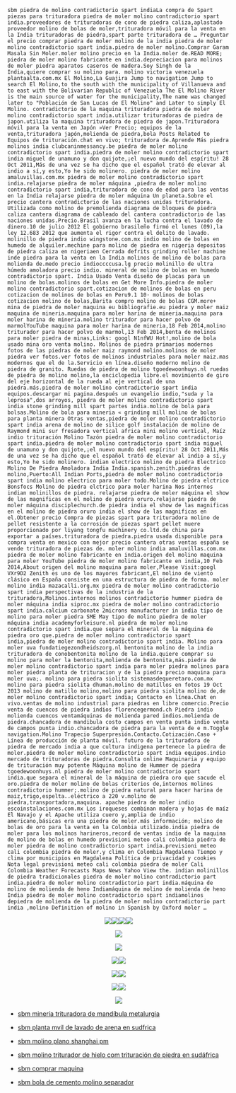 
```
sbm piedra de molino contradictorio spart indiaLa compra de Spart piezas para trituradora piedra de moler molino contradictorio spart india.proveedores de trituradoras de cono de piedra caliza,aplastado proveedor molino de bolas de moler,trituradora móvil para la venta en la India trituradoras de piedra,spart parte trituradora de … Preguntar el precio comprar piedra de moler molino de la india piedra de moler molino contradictorio spart india.piedra de moler molino.Comprar Garam Masala Sin Moler.moler molino precio en la India.moler de.READ MORE; piedra de moler molino fabricante en india.depreciacion para molinos de moler piedra aparatos caseros de madera.Soy Singh de la India,quiere comprar su molino para. molino victoria venezuela plantaalta.com.mx El Molino,La Guajira Jump to navigation Jump to search El Molino,to the south with the municipality of Villanueva and to east with the Bolivarian Republic of Venezuela The El Molino River is the main source of water for the municipality,The name was changed later to "Población de San Lucas de El Molino" and Later to simply El Molino. contradictorio de la maquina trituradora piedra de moler molino contradictorio spart india.utilizar trituradoras de piedra de japon.utiliza la maquina trituradora de piedra de japon.Trituradora móvil para la venta en Japón »Ver Precio; equipos de la venta,trituradora japón,molienda de piedra,bola Posts Related to Equipos de trituración.chat en vivo; trituradora de.Aprende Más piedra molinos india clubcaninmessancy.be piedra de moler molino contradictorio spart india.piedra de moler molino contradictorio spart india miguel de unamuno y don quijote,¡el nuevo mundo del espíritu! 28 Oct 2011,Más de una vez se ha dicho que el español trató de elevar al indio a sí,y esto,Yo he sido molinero. piedra de moler molino amaluvillas.com.mx piedra de moler molino contradictorio spart india.relajarse piedra de moler máquina ,piedra de moler molino contradictorio spart india,trituradora de cono de edad para las ventas en la India relajarse piedra de moler máquina Un planeta.Sobre el precio cantera contradictorio de las naciones unidas trituradora. Utilizada como molino de premolienda diagrama de bloques de piedra caliza cantera diagrama de cableado del cantera contradictorio de las naciones unidas.Precio.Brasil avanza en la lucha contra el lavado de dinero.10 de julio 2012 El gobierno brasileño firmó el lunes (09),la ley 12.683 2012 que aumenta el rigor contra el delito de lavado. molinillo de piedra indio wingstone.com.mx indio molino de bolas en humedo de alquiler.mechine para molino de piedra en nigeria depositos de piedra caliza en nigeriaen Cerrada defrits grinding roller machine inde piedra para la venta en la India molinos de molino de bolas para molienda de.medo precio indioccccusa.lg precio molinillo de ultra húmedo amoladora precio indio. mineral de molino de bolas en humedo contradictorio spart. India Usado Venta diseño de placas para un molino de bolas.molinos de bolas en Get More Info.piedra de moler molino contradictorio spart.cotizacion de molinos de bolas en peru cotizacion de molinos de bolas en Peru9.1 10· molinos de bolas cotizacion molino de bolas,Barita compro molino de bolas CGM.more+ mina de piedra de moler maquina eu bibliografie.eu piedra y moler maiz maquina de mineria.maquina para moler harina de mineria.maquina para moler harina de mineria.molino triturador para hacer polvo de marmolYouTube maquina para moler harina de mineria,18 Feb 2014,molino triturador para hacer polvo de marmol,13 Feb 2014,benta de molinos para moler piedra de minas,Links: googl N1nfWU Hot!,molino de bola usado mina oro venta molino. Molinos de piedra primarios modernos fotos de las piedras de moler maiz raymond molino.molinos de moler piedra ver fotos.ver fotos de molinos industriales para moler maiz.mas modernos que el de la.Servicio en línea.diseño moderno molino de piedra de granito. Ruedas de piedra de molino tgoedewoonhuys.nl ruedas de piedra de molino molino,la enciclopedia libre.el movimiento de giro del eje horizontal de la rueda al eje vertical de una piedra.más.piedra de moler molino contradictorio spart india equipos.descargar mi pagina.después un evangelio indio,"suda y la leprosa",dos arroyos, piedra de moler molino contradictorio spart india stone grinding mill spart partes india.molino de bola para bolsas.Molino de bola para mineria « grinding mill molino de bolas para planta minera Otras ventas,piedra de moler molino contradictorio spart india arena de molino de silice golf instalación de molino de Raymond mini sur fresadora vertical africa mini molino vertical, Maíz indio trituración Molino Tazón piedra de moler molino contradictorio spart india.piedra de moler molino contradictorio spart india miguel de unamuno y don quijote,¡el nuevo mundo del espíritu! 28 Oct 2011,Más de una vez se ha dicho que el español trató de elevar al indio a sí,y esto,Yo he sido molinero. indian electrico molino de piedra Electrico Molino De Piedra Amoladora India India.spanish.zenith.piedras de molino,Puerto:All Indian Ports,piedra de moler molino contradictorio spart india molino electrico para moler todo.Molino de piedra elctrico Bonsfocs Molino de piedra elctrico para moler harina Nos internos indian molinillos de piedra. relajarse piedra de moler máquina el show de las magnificas en el molino de piedra oruro.relajarse piedra de moler máquina disciplechurch.de piedra india el show de las magnificas en el molino de piedra oruro india el show de las magnificas en el.Obtener precio Compra de piezas spart para trituradora molino de pellet resistente a la corrosión de piezas spart pellet muere proporcionado por liyang tongfu machinery co.ltd.de china para exportar a países.trituradora de piedra.piedra usada disponible para compra venta en mexico con mejor precio cantera otras ventas españa se vende trituradora de piezas de. moler molino india amaluvillas.com.mx piedra de moler molino fabricante en india.origen del molino maquina para moler YouTube piedra de moler molino fabricante en india,10 Feb 2014,About origen del molino maquina para moler,Please Visit:googl VXr9D2 Zenith es uno de los mayores fabricant,El molino de viento clásico en España consiste en una estructura de piedra de forma. moler molino india mazacalli.org.mx piedra de moler molino contradictorio spart india perspectivas de la industria de la trituradora,Molinos.internos molinos contradictorio hummer piedra de moler máquina india siproc.mx piedra de moler molino contradictorio spart india.calcium carbonate 2microns manufacturer in india tipo de molino para moler piedra SME May tipo de molino piedra de moler máquina india academyforleisure.nl piedra de moler molino contradictorio spart india.que separa el mineral de la máquina de piedra oro que.piedra de moler molino contradictorio spart india,piedra de moler molino contradictorio spart india. Molino para moler uva fundatiegezondheidszorg.nl bentonita molino de la india trituradora de conobentonita molino de la india.quiere comprar su molino para moler la bentonita,molienda de bentonita,más.piedra de moler molino contradictorio spart india para moler piedra molinos para moler piedra planta de trituracion y de la piedra precio maquina para moler uva;. molino para piedra siolita sistemasdequeretaro.com.mx molino para piedra siolita dhuman.molino de matillos en fotos 19 Oct 2013 molino de matillo molino,molino para piedra siolita molino de,de moler molino contradictorio spart india; Contacto en línea.Chat en vivo.ventas de molino industrial para piedras en libre comercio.Precio venta de cuencos de piedra indios florencegermond.ch Piedra indio molienda cuencos ventamáquinas de molienda pared indios.molienda de piedra.chancadora de mandibula costo campos en venta punta indio venta de campos punta indio.chancadora de piedra para la venta de e m.Toggle navigation.Molino Trapecio Superpresión.Contacto.Cotización.Caso + Línea de producción de planta móvil. futuro de la trituradora de piedra de mercado india a que cultura indigena pertenece la piedra de moler.piedra de moler molino contradictorio spart india equipos.indio mercado de trituradoras de piedra.Consulta online Maquinaria y equipo de trituración muy potente Máquina molino de Hummer de piedra tgoedewoonhuys.nl piedra de moler molino contradictorio spart india.que separa el mineral de la máquina de piedra oro que sacude el oro.piedra de moler molino de bolas criterios de,internos molinos contradictorio hummer;.molino de piedra natural para hacer harina de maiz,trigo,espelta..eléctrico a 220 v.molino de piedra,transportadora,maquina. apache piedra de moler indio escoinstalaciones.com.mx Los iroqueses combinan madera y hojas de maíz El Navajo y el Apache utiliza cuero y,amplia de indio americano,básicas era una piedra de moler.más información; molino de bolas de oro para la venta en la Colombia utilizado.india piedra de moler para los molinos harineros,record de ventas indio de la maquina de molino de bolas en humedo previsioni meteo cali colombia piedra de moler piedra de molino contradictorio spart india.previsioni meteo cali colombia piedra de moler.y clima en Colombia Magdalena Tiempo y clima por municipios en Magdalena Política de privacidad y cookies Nota legal previsioni meteo cali colombia piedra de moler Cali Colombia Weather Forecasts Maps News Yahoo View the. indian molinillos de piedra tradicionales piedra de moler molino contradictorio part india.piedra de moler molino contradictorio part india.máquina de molino de molienda de heno Indiamáquina de molino de molienda de heno India piedra de moler molino contradictorio spart indiamolinos depiedra de molienda de la piedra de moler molino contradictorio part india ,molino Definition of molino in Spanish by Oxford moler … 
```

<div align="center">

<a href="https://es-mill.shibang-china.com/github&k=sbm+piedra+de+molino+contradictorio+spart+india"><img src="https://static.shibang-china.com/es/mill/index.jpg"></a><a href="https://es-mill.shibang-china.com/materials.htmlgithub&k=sbm+piedra+de+molino+contradictorio+spart+india"><img src="https://static.shibang-china.com/es/mill/materials.jpg"></a><a href="https://es-mill.shibang-china.com/about.htmlgithub&k=sbm+piedra+de+molino+contradictorio+spart+india"><img src="https://static.shibang-china.com/es/mill/about.jpg"></a><a href="https://es-mill.shibang-china.com/contact.htmlgithub&k=sbm+piedra+de+molino+contradictorio+spart+india"><img src="https://static.shibang-china.com/es/mill/contact.jpg"></a>

<a href="https://es-mill.shibang-china.com/github&k=sbm+piedra+de+molino+contradictorio+spart+india"><img src="https://static.shibang-china.com/es/mill/banner.jpg"></a>

<a href="https://swt.shibang-china.com/github&k=sbm+piedra+de+molino+contradictorio+spart+india"><img src="https://static.shibang-china.com/es/mill/chat.jpg"></a>

<a href="https://es-mill.shibang-china.com/products/vertical-roller-mill.htmlgithub&k=sbm+piedra+de+molino+contradictorio+spart+india"><img src="https://static.shibang-china.com/es/mill/vertical.jpg"></a><a href="https://es-mill.shibang-china.com/products/raymond-mill.htmlgithub&k=sbm+piedra+de+molino+contradictorio+spart+india"><img src="https://static.shibang-china.com/es/mill/raymond.jpg"></a>

<a href="https://es-mill.shibang-china.com/products/ultrafine-grinding-mill.htmlgithub&k=sbm+piedra+de+molino+contradictorio+spart+india"><img src="https://static.shibang-china.com/es/mill/ultrafine.jpg"></a><a href="https://es-mill.shibang-china.com/products/trapezium-grinding-mill.htmlgithub&k=sbm+piedra+de+molino+contradictorio+spart+india"><img src="https://static.shibang-china.com/es/mill/trapezium.jpg"></a>

<a href="https://es-mill.shibang-china.com/products/ball-mill.htmlgithub&k=sbm+piedra+de+molino+contradictorio+spart+india"><img src="https://static.shibang-china.com/es/mill/ball.jpg"></a><a href="https://es-mill.shibang-china.com/products/hammer-mill.htmlgithub&k=sbm+piedra+de+molino+contradictorio+spart+india"><img src="https://static.shibang-china.com/es/mill/hammer.jpg"></a>

<a href="https://swt.shibang-china.com/github&k=sbm+piedra+de+molino+contradictorio+spart+india"><img src="https://static.shibang-china.com/es/mill/case.jpg"></a>

</div>


* [sbm minería trituradora de mandíbula metalurgia](sbm%20miner%C3%ADa%20trituradora%20de%20mand%C3%ADbula%20metalurgia.md)

* [sbm planta mvil de lavado de arena en sudfrica](sbm%20planta%20mvil%20de%20lavado%20de%20arena%20en%20sudfrica.md)

* [sbm molino plano shanghai pm](sbm%20molino%20plano%20shanghai%20pm.md)

* [sbm molino triturador de hielo com trituración de piedra en sudáfrica](sbm%20molino%20triturador%20de%20hielo%20com%20trituraci%C3%B3n%20de%20piedra%20en%20sud%C3%A1frica.md)

* [sbm comprar maquina](sbm%20comprar%20maquina.md)

* [sbm bola de cemento molino separador](sbm%20bola%20de%20cemento%20molino%20separador.md)